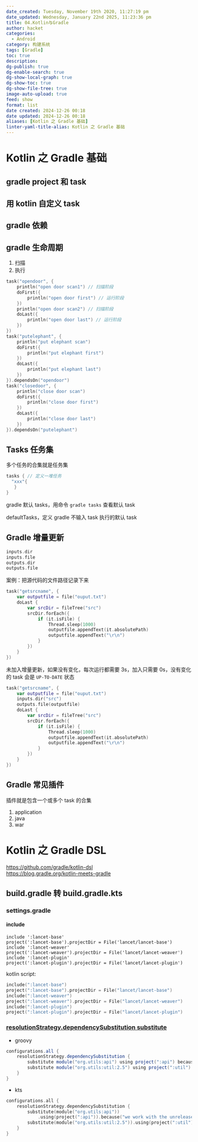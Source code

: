 ```yaml
---
date_created: Tuesday, November 19th 2020, 11:27:19 pm
date_updated: Wednesday, January 22nd 2025, 11:23:36 pm
title: 04.Kotlin与Gradle
author: hacket
categories:
  - Android
category: 构建系统
tags: [Gradle]
toc: true
description: 
dg-publish: true
dg-enable-search: true
dg-show-local-graph: true
dg-show-toc: true
dg-show-file-tree: true
image-auto-upload: true
feed: show
format: list
date created: 2024-12-26 00:18
date updated: 2024-12-26 00:18
aliases: [Kotlin 之 Gradle 基础]
linter-yaml-title-alias: Kotlin 之 Gradle 基础
---
```


# Kotlin 之 Gradle 基础

## gradle project 和 task

## 用 kotlin 自定义 task

## gradle 依赖

## gradle 生命周期

1. 扫描
2. 执行

```kotlin
task("opendoor", {
    println("open door scan1") // 扫描阶段
    doFirst({
        println("open door first") // 运行阶段
    })
    println("open door scan2") // 扫描阶段
    doLast({
        println("open door last") // 运行阶段
    })
})
task("putelephant", {
    println("put elephant scan")
    doFirst({
        println("put elephant first")
    })
    doLast({
        println("put elephant last")
    })
}).dependsOn("opendoor")
task("closedoor", {
    println("close door scan")
    doFirst({
        println("close door first")
    })
    doLast({
        println("close door last")
    })
}).dependsOn("putelephant")
```

## Tasks 任务集

多个任务的合集就是任务集

```kotlin
tasks { // 定义一堆任务
  "xxx"{
   }
}
```

gradle 默认 tasks，用命令 `gradle tasks` 查看默认 task

defaultTasks，定义 gradle 不输入 task 执行的默认 task

## Gradle 增量更新

```kotlin
inputs.dir
inputs.file
outputs.dir
outputs.file
```

案例：把源代码的文件路径记录下来

```kotlin
task("getsrcname", {
    var outputfile = file("ouput.txt")
    doLast {
        var srcDir = fileTree("src")
        srcDir.forEach({
            if (it.isFile) {
                Thread.sleep(1000)
                outputfile.appendText(it.absolutePath)
                outputfile.appendText("\r\n")
            }
        })
    }
})
```

未加入增量更新，如果没有变化，每次运行都需要 3s，加入只需要 0s，没有变化的 task 会是 `UP-TO-DATE` 状态

```kotlin
task("getsrcname", {
    var outputfile = file("ouput.txt")
    inputs.dir("src")
    outputs.file(outputfile)
    doLast {
        var srcDir = fileTree("src")
        srcDir.forEach({
            if (it.isFile) {
                Thread.sleep(1000)
                outputfile.appendText(it.absolutePath)
                outputfile.appendText("\r\n")
            }
        })
    }
})
```

## Gradle 常见插件

插件就是包含一个或多个 task 的合集

1. application
2. java
3. war

# Kotlin 之 Gradle DSL

<https://github.com/gradle/kotlin-dsl><br /><https://blog.gradle.org/kotlin-meets-gradle>

## build.gradle 转 build.gradle.kts

### settings.gradle

#### include

```shell
include ':lancet-base'
project(':lancet-base').projectDir = File('lancet/lancet-base')
include ':lancet-weaver'
project(':lancet-weaver').projectDir = File('lancet/lancet-weaver')
include ':lancet-plugin'
project(':lancet-plugin').projectDir = File('lancet/lancet-plugin')
```

kotlin script:

```kotlin
include(":lancet-base")
project(":lancet-base").projectDir = File("lancet/lancet-base")
include(":lancet-weaver")
project(":lancet-weaver").projectDir = File("lancet/lancet-weaver")
include(":lancet-plugin")
project(":lancet-plugin").projectDir = File("lancet/lancet-plugin")
```

### [resolutionStrategy.dependencySubstitution substitute](https://docs.gradle.org/current/userguide/resolution_rules.html#sec:dependency_substitution_rules)

- groovy

```groovy
configurations.all {
    resolutionStrategy.dependencySubstitution {
        substitute module("org.utils:api") using project(":api") because "we work with the unreleased development version"
        substitute module("org.utils:util:2.5") using project(":util")
    }
}
```

- kts

```kotlin
configurations.all {
    resolutionStrategy.dependencySubstitution {
        substitute(module("org.utils:api"))
            .using(project(":api")).because("we work with the unreleased development version")
        substitute(module("org.utils:util:2.5")).using(project(":util"))
    }
}
```
